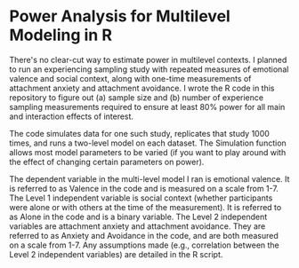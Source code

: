 # Power Analysis for Multilevel Modeling in R
There's no clear-cut way to estimate power in multilevel contexts. I planned to run an experiencing sampling study with repeated measures of emotional valence and social context, along with one-time measurements of attachment anxiety and attachment avoidance. I wrote the R code in this repository to figure out (a) sample size and (b) number of experience sampling measurements required to ensure at least 80% power for all main and interaction effects of interest. 

The code simulates data for one such study, replicates that study 1000 times, and runs a two-level model on each dataset. The Simulation function allows most model parameters to be varied (if you want to play around with the effect of changing certain parameters on power). 

The dependent variable in the multi-level model I ran is emotional valence. It is referred to as Valence in the code and is measured on a scale from 1-7. The Level 1 independent variable is social context (whether participants were alone or with others at the time of the measurement). It is referred to as Alone in the code and is a binary variable. The Level 2 independent variables are attachment anxiety and attachment avoidance. They are referred to as Anxiety and Avoidance in the code, and are both measured on a scale from 1-7. Any assumptions made (e.g., correlation between the Level 2 independent variables) are detailed in the R script. 

